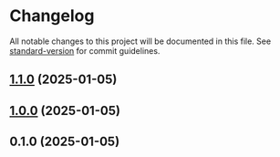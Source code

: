 # Changelog

All notable changes to this project will be documented in this file. See [standard-version](https://github.com/conventional-changelog/standard-version) for commit guidelines.

## [1.1.0](https://github.com/mokkapps/changelog-generator-demo/compare/v1.0.0...v1.1.0) (2025-01-05)

## [1.0.0](https://github.com/mokkapps/changelog-generator-demo/compare/v0.1.0...v1.0.0) (2025-01-05)

## 0.1.0 (2025-01-05)
